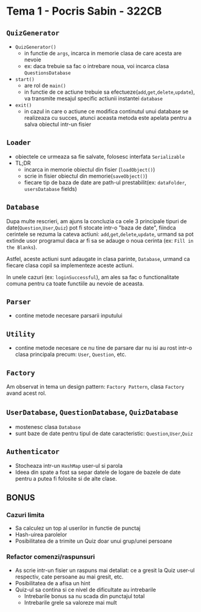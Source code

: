 # Tema 1 - Pocris Sabin - 322CB

## `QuizGenerator`

- `QuizGenerator()`
  - in functie de `args`, incarca in memorie clasa de care acesta are nevoie
  - ex: daca trebuie sa fac o intrebare noua, voi incarca clasa `QuestionsDatabase`
- `start()`
  - are rol de `main()`
  - in functie de ce actiune trebuie sa efectueze(`add`,`get`,`delete`,`update`), va transmite mesajul specific actiunii instantei `database`
- `exit()`
  - in cazul in care o actiune ce modifica continutul unui database se realizeaza cu succes, atunci aceasta metoda este apelata pentru a salva obiectul intr-un fisier

## `Loader`

- obiectele ce urmeaza sa fie salvate, folosesc interfata `Serializable`
- TL;DR
  - incarca in memorie obiectul din fisier (`loadObject()`)
  - scrie in fisier obiectul din memorie(`saveObject()`)
  - fiecare tip de baza de date are path-ul prestabilit(ex: `dataFolder`, `usersDatabase` fields)

## `Database`

Dupa multe rescrieri, am ajuns la concluzia ca cele 3 principale tipuri de date(`Question`,`User`,`Quiz`) pot fi stocate intr-o "baza de date", fiindca cerintele se rezuma la cateva actiuni: `add`,`get`,`delete`,`update`, urmand sa pot extinde usor programul daca ar fi sa se adauge o noua cerinta (ex: `Fill in the Blanks`).

Astfel, aceste actiuni sunt adaugate in clasa parinte, `Database`, urmand ca fiecare clasa copil sa implementeze aceste actiuni.

In unele cazuri (ex: `loginSuccessful`), am ales sa fac o functionalitate comuna pentru ca toate functiile au nevoie de aceasta.

## `Parser`

- contine metode necesare parsarii inputului

## `Utility`

- contine metode necesare ce nu tine de parsare dar nu isi au rost intr-o clasa principala precum: `User`, `Question`, etc.

## `Factory`

Am observat in tema un design pattern: `Factory Pattern`, clasa `Factory` avand acest rol.

## `UserDatabase`, `QuestionDatabase`, `QuizDatabase`

- mostenesc clasa `Database`
- sunt baze de date pentru tipul de date caracteristic: `Question`,`User`,`Quiz`

## `Authenticator`

- Stocheaza intr-un `HashMap` user-ul si parola
- Ideea din spate a fost sa separ datele de logare de bazele de date pentru a putea fi folosite si de alte clase.


## BONUS

### Cazuri limita

- Sa calculez un top al userilor in functie de punctaj
- Hash-uirea parolelor
- Posibilitatea de a trimite un Quiz doar unui grup/unei persoane

### Refactor comenzi/raspunsuri

- As scrie intr-un fisier un raspuns mai detaliat: ce a gresit la Quiz user-ul respectiv, cate persoane au mai gresit, etc.
- Posibilitatea de a afisa un hint
- Quiz-ul sa contina si ce nivel de dificultate au intrebarile
  - Intrebarile bonus sa nu scada din punctajul total
  - Intrebarile grele sa valoreze mai mult
